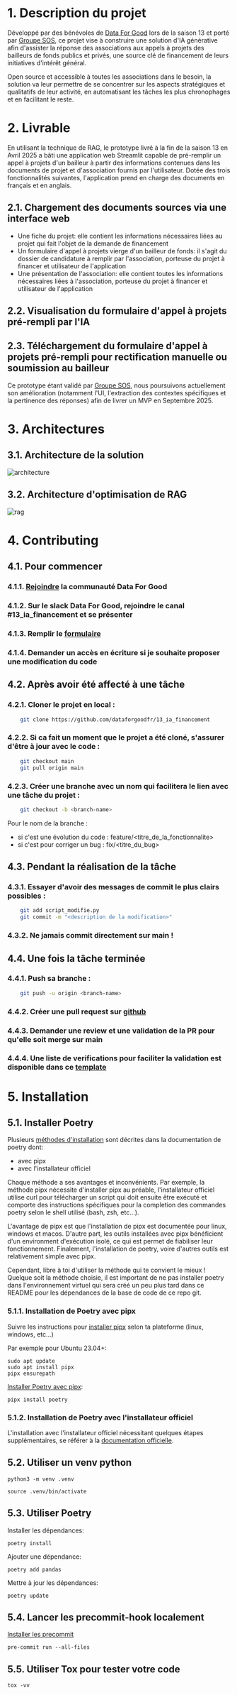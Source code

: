 # 1. Description du projet

Développé par des bénévoles de [Data For Good](https://www.dataforgood.fr/) lors de la saison 13 et porté par [Groupe SOS](https://www.groupe-sos.org/), ce projet vise à construire une solution d'IA générative afin d'assister la réponse des associations aux appels à projets des bailleurs de fonds publics et privés, une source clé de financement de leurs initiatives d'intérêt général. 

Open source et accessible à toutes les associations dans le besoin, la solution va leur permettre de se concentrer sur les aspects stratégiques et qualitatifs de leur activité, en automatisant les tâches les plus chronophages et en facilitant le reste.

# 2. Livrable

En utilisant la technique de RAG, le prototype livré à la fin de la saison 13 en Avril 2025 a bâti une application web Streamlit capable de pré-remplir un appel à projets d'un bailleur à partir des informations contenues dans les documents de projet et d'association fournis par l'utilisateur. Dotée des trois fonctionnalités suivantes, l'application prend en charge des documents en français et en anglais.

## 2.1. Chargement des documents sources via une interface web
- Une fiche du projet: elle contient les informations nécessaires liées au projet qui fait l'objet de la demande de financement 
- Un formulaire d'appel à projets vierge d'un bailleur de fonds: il s'agit du dossier de candidature à remplir par l'association, porteuse du projet à financer et utilisateur de l'application
- Une présentation de l'association: elle contient toutes les informations nécessaires liées à l'association, porteuse du projet à financer et utilisateur de l'application

## 2.2. Visualisation du formulaire d'appel à projets pré-rempli par l'IA

## 2.3. Téléchargement du formulaire d'appel à projets pré-rempli pour rectification manuelle ou soumission au bailleur


Ce prototype étant validé par [Groupe SOS](https://www.groupe-sos.org/), nous poursuivons actuellement son amélioration (notamment l'UI, l'extraction des contextes spécifiques et la pertinence des réponses) afin de livrer un MVP en Septembre 2025.

# 3. Architectures

## 3.1. Architecture de la solution
![architecture](https://github.com/user-attachments/assets/3720ccf1-5ea1-4134-81ea-e5378c4e54ed)

## 3.2. Architecture d'optimisation de RAG
![rag](https://github.com/user-attachments/assets/661ccc88-17e5-4c32-9655-c12622eba652)

# 4. Contributing

## 4.1. Pour commencer
### 4.1.1. [Rejoindre](https://dataforgood.fr/join) la communauté Data For Good
### 4.1.2. Sur le slack Data For Good, rejoindre le canal #13_ia_financement et se présenter
### 4.1.3. Remplir le [formulaire](https://noco.services.dataforgood.fr/dashboard/#/nc/form/895fb8bb-df66-495a-b806-6a1d49a514f3)
### 4.1.4. Demander un accès en écriture si je souhaite proposer une modification du code

## 4.2. Après avoir été affecté à une tâche
### 4.2.1. Cloner le projet en local :
```bash
    git clone https://github.com/dataforgoodfr/13_ia_financement
```
### 4.2.2. Si ca fait un moment que le projet a été cloné, s'assurer d'être à jour avec le code :
```bash
    git checkout main
    git pull origin main
```
### 4.2.3. Créer une branche avec un nom qui facilitera le lien avec une tâche du projet :
```bash
    git checkout -b <branch-name>
```
Pour le nom de la branche :
- si c'est une évolution du code : feature/<titre_de_la_fonctionnalite>
- si c'est pour corriger un bug : fix/<titre_du_bug>

## 4.3. Pendant la réalisation de la tâche
### 4.3.1. Essayer d'avoir des messages de commit le plus clairs possibles :
```bash
    git add script_modifie.py
    git commit -m "<description de la modification>"
```
### 4.3.2. Ne jamais commit directement sur main !

## 4.4. Une fois la tâche terminée
### 4.4.1. Push sa branche :
```bash
    git push -u origin <branch-name>
```
### 4.4.2. Créer une pull request sur [github](https://github.com/dataforgoodfr/13_ia_financement/compare)
### 4.4.3. Demander une review et une validation de la PR pour qu'elle soit merge sur main
### 4.4.4. Une liste de verifications pour faciliter la validation est disponible dans ce [template](.github/pull_request_template.md)

# 5. Installation

## 5.1. Installer Poetry

Plusieurs [méthodes d'installation](https://python-poetry.org/docs/#installation) sont décrites dans la documentation de poetry dont:

- avec pipx
- avec l'installateur officiel

Chaque méthode a ses avantages et inconvénients. Par exemple, la méthode pipx nécessite d'installer pipx au préable, l'installateur officiel utilise curl pour télécharger un script qui doit ensuite être exécuté et comporte des instructions spécifiques pour la completion des commandes poetry selon le shell utilisé (bash, zsh, etc...).

L'avantage de pipx est que l'installation de pipx est documentée pour linux, windows et macos. D'autre part, les outils installées avec pipx bénéficient d'un environment d'exécution isolé, ce qui est permet de fiabiliser leur fonctionnement. Finalement, l'installation de poetry, voire d'autres outils est relativement simple avec pipx.

Cependant, libre à toi d'utiliser la méthode qui te convient le mieux ! Quelque soit la méthode choisie, il est important de ne pas installer poetry dans l'environnement virtuel qui sera créé un peu plus tard dans ce README pour les dépendances de la base de code de ce repo git.

### 5.1.1. Installation de Poetry avec pipx

Suivre les instructions pour [installer pipx](https://pipx.pypa.io/stable/#install-pipx) selon ta plateforme (linux, windows, etc...)

Par exemple pour Ubuntu 23.04+:

    sudo apt update
    sudo apt install pipx
    pipx ensurepath

[Installer Poetry avec pipx](https://python-poetry.org/docs/#installing-with-pipx):

    pipx install poetry

### 5.1.2. Installation de Poetry avec l'installateur officiel

L'installation avec l'installateur officiel nécessitant quelques étapes supplémentaires,
se référer à la [documentation officielle](https://python-poetry.org/docs/#installing-with-the-official-installer).

## 5.2. Utiliser un venv python

    python3 -m venv .venv

    source .venv/bin/activate

## 5.3. Utiliser Poetry

Installer les dépendances:

    poetry install

Ajouter une dépendance:

    poetry add pandas

Mettre à jour les dépendances:

    poetry update

## 5.4. Lancer les precommit-hook localement

[Installer les precommit](https://pre-commit.com/)

    pre-commit run --all-files

## 5.5. Utiliser Tox pour tester votre code

    tox -vv
